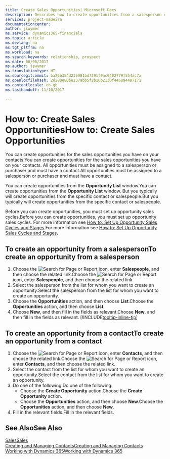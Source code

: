 ```yaml
---
title: Create Sales Opportunities| Microsoft Docs
description: Describes how to create opportunities from a salesperson or a contact in Dynamics 365 Business edition.
services: project-madeira
documentationcenter: 
author: jswymer
ms.service: dynamics365-financials
ms.topic: article
ms.devlang: na
ms.tgt_pltfrm: na
ms.workload: na
ms.search.keywords: relationship, prospect
ms.date: 06/06/2017
ms.author: jswymer
ms.translationtype: HT
ms.sourcegitcommit: ba26b354d235981bd7291f9ac6402779f554ac7a
ms.openlocfilehash: 2d280e80be237abb5f2b16b2130f446894497171
ms.contentlocale: en-gb
ms.lasthandoff: 11/10/2017

---
```

# <a name="how-to-create-sales-opportunities"></a><span data-ttu-id="b25c6-103">How to: Create Sales Opportunities</span><span class="sxs-lookup"><span data-stu-id="b25c6-103">How to: Create Sales Opportunities</span></span>
<span data-ttu-id="b25c6-104">You can create opportunities for the sales opportunities you have on your contacts.</span><span class="sxs-lookup"><span data-stu-id="b25c6-104">You can create opportunities for the sales opportunities you have on your contacts.</span></span> <span data-ttu-id="b25c6-105">All opportunities must be assigned to a salesperson or purchaser and must have a contact.</span><span class="sxs-lookup"><span data-stu-id="b25c6-105">All opportunities must be assigned to a salesperson or purchaser and must have a contact.</span></span>

<span data-ttu-id="b25c6-106">You can create opportunities from the **Opportunity List** window.</span><span class="sxs-lookup"><span data-stu-id="b25c6-106">You can create opportunities from the **Opportunity List** window.</span></span> <span data-ttu-id="b25c6-107">But you typically will create opportunities from the specific contact or salespeople.</span><span class="sxs-lookup"><span data-stu-id="b25c6-107">But you typically will create opportunities from the specific contact or salespeople.</span></span>

<span data-ttu-id="b25c6-108">Before you can create opportunities, you must set up opportunity sales cycles.</span><span class="sxs-lookup"><span data-stu-id="b25c6-108">Before you can create opportunities, you must set up opportunity sales cycles.</span></span> <span data-ttu-id="b25c6-109">For more information see [How to: Set Up Opportunity Sales Cycles and Stages](marketing-how-setup-opportunity-sales-cycles-stages.md).</span><span class="sxs-lookup"><span data-stu-id="b25c6-109">For more information see [How to: Set Up Opportunity Sales Cycles and Stages](marketing-how-setup-opportunity-sales-cycles-stages.md).</span></span>

## <a name="to-create-an-opportunity-from-a-salesperson"></a><span data-ttu-id="b25c6-110">To create an opportunity from a salesperson</span><span class="sxs-lookup"><span data-stu-id="b25c6-110">To create an opportunity from a salesperson</span></span>
1. <span data-ttu-id="b25c6-111">Choose the ![Search for Page or Report](media/ui-search/search_small.png "Search for Page or Report icon") icon, enter **Salespeople**, and then choose the related link.</span><span class="sxs-lookup"><span data-stu-id="b25c6-111">Choose the ![Search for Page or Report](media/ui-search/search_small.png "Search for Page or Report icon") icon, enter **Salespeople**, and then choose the related link.</span></span>
2. <span data-ttu-id="b25c6-112">Select the salesperson from the list for whom you want to create an opportunity.</span><span class="sxs-lookup"><span data-stu-id="b25c6-112">Select the salesperson from the list for whom you want to create an opportunity.</span></span>
3. <span data-ttu-id="b25c6-113">Choose the **Opportunities** action, and then choose **List**.</span><span class="sxs-lookup"><span data-stu-id="b25c6-113">Choose the **Opportunities** action, and then choose **List**.</span></span>
4. <span data-ttu-id="b25c6-114">Choose **New**, and then fill in the fields as relevant.</span><span class="sxs-lookup"><span data-stu-id="b25c6-114">Choose **New**, and then fill in the fields as relevant.</span></span> [!INCLUDE[tooltip-inline-tip](includes/tooltip-inline-tip_md.md)]  



## <a name="to-create-an-opportunity-from-a-contact"></a><span data-ttu-id="b25c6-115">To create an opportunity from a contact</span><span class="sxs-lookup"><span data-stu-id="b25c6-115">To create an opportunity from a contact</span></span>
1. <span data-ttu-id="b25c6-116">Choose the ![Search for Page or Report](media/ui-search/search_small.png "Search for Page or Report icon") icon, enter **Contacts**, and then choose the related link.</span><span class="sxs-lookup"><span data-stu-id="b25c6-116">Choose the ![Search for Page or Report](media/ui-search/search_small.png "Search for Page or Report icon") icon, enter **Contacts**, and then choose the related link.</span></span>
2. <span data-ttu-id="b25c6-117">Select the contact from the list for whom you want to create an opportunity.</span><span class="sxs-lookup"><span data-stu-id="b25c6-117">Select the contact from the list for whom you want to create an opportunity.</span></span>
3. <span data-ttu-id="b25c6-118">Do one of the following:</span><span class="sxs-lookup"><span data-stu-id="b25c6-118">Do one of the following:</span></span>
   * <span data-ttu-id="b25c6-119">Choose the **Create Opportunity** action.</span><span class="sxs-lookup"><span data-stu-id="b25c6-119">Choose the **Create Opportunity** action.</span></span>
   * <span data-ttu-id="b25c6-120">Choose the  **Opportunities** action, and then choose **New**.</span><span class="sxs-lookup"><span data-stu-id="b25c6-120">Choose the  **Opportunities** action, and then choose **New**.</span></span>
4. <span data-ttu-id="b25c6-121">Fill in the relevant fields.</span><span class="sxs-lookup"><span data-stu-id="b25c6-121">Fill in the relevant fields.</span></span>

## <a name="see-also"></a><span data-ttu-id="b25c6-122">See Also</span><span class="sxs-lookup"><span data-stu-id="b25c6-122">See Also</span></span>
[<span data-ttu-id="b25c6-123">Sales</span><span class="sxs-lookup"><span data-stu-id="b25c6-123">Sales</span></span>](sales-manage-sales.md)  
[<span data-ttu-id="b25c6-124">Creating and Managing Contacts</span><span class="sxs-lookup"><span data-stu-id="b25c6-124">Creating and Managing Contacts</span></span>](marketing-contacts.md)  
[<span data-ttu-id="b25c6-125">Working with Dynamics 365</span><span class="sxs-lookup"><span data-stu-id="b25c6-125">Working with Dynamics 365</span></span>](ui-work-product.md)


